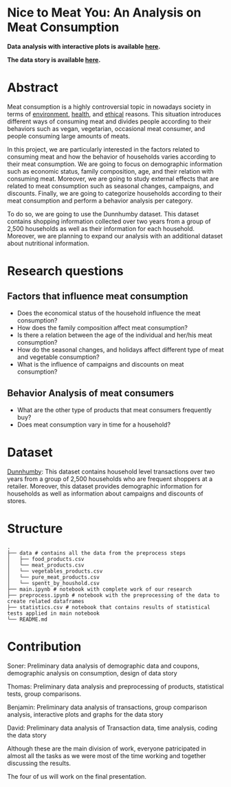 # Nice to Meat You: An Analysis on Meat Consumption

**Data analysis with interactive plots is available [here](https://nbviewer.jupyter.org/github/BenjaminEngelman/ADA-Project/blob/master/main.ipynb?flush_cache=true).**

**The data story is available [here](http://benjaminengelman.github.io/).**

# Abstract
Meat consumption is a highly controversial topic in nowadays society in terms of [environment](https://www.theguardian.com/environment/2018/oct/10/huge-reduction-in-meat-eating-essential-to-avoid-climate-breakdown), [health](https://gamechangersmovie.com/), and [ethical](http://traslosmuros.com/en/slaughterhouse-documentary/) reasons. This situation introduces different ways of consuming meat and divides people according to their behaviors such as vegan, vegetarian, occasional meat consumer, and people consuming large amounts of meats.

In this project, we are particularly interested in the factors related to consuming meat and how the behavior of households varies according to their meat consumption. We are going to focus on demographic information such as economic status, family composition, age, and their relation with consuming meat. Moreover, we are going to study external effects that are related to meat consumption such as seasonal changes, campaigns, and discounts. Finally, we are going to categorize households according to their meat consumption and perform a behavior analysis per category.

To do so, we are going to use the Dunnhumby dataset. This dataset contains shopping information collected over two years from a group of 2,500 households as well as their information for each household. Moreover, we are planning to expand our analysis with an additional dataset about nutritional information.

# Research questions
## Factors that influence meat consumption
* Does the economical status of the household influence the meat consumption?
* How does the family composition affect meat consumption?
* Is there a relation between the age of the individual and her/his meat consumption?
* How do the seasonal changes, and holidays affect different type of meat and vegetable consumption?
* What is the influence of campaigns and discounts on meat consumption?
## Behavior Analysis of meat consumers
* What are the other type of products that meat consumers frequently buy?
* Does meat consumption vary in time for a household?

# Dataset
[Dunnhumby](https://www.dunnhumby.com/careers/engineering/sourcefiles): This dataset contains household level transactions over two years from a group of 2,500 households who are frequent shoppers at a retailer. Moreover, this dataset provides demographic information for households as well as information about campaigns and discounts of stores.

# Structure
```
.
├── data # contains all the data from the preprocess steps
│   ├── food_products.csv
│   └── meat_products.csv
│   └── vegetables_products.csv
│   └── pure_meat_products.csv
│   └── spentt_by_houshold.csv
├── main.ipynb # notebook with complete work of our research
├── preprocess.ipynb # notebook with the preprocessing of the data to create related dataframes
├── statistics.csv # notebook that contains results of statistical tests applied in main notebook
└── README.md
```

# Contribution

Soner: Preliminary data analysis of demographic data and coupons, demographic analysis on consumption, design of data story

Thomas: Preliminary data analysis and preprocessing of products, statistical tests, group comparisons.

Benjamin: Preliminary data analysis of transactions, group comparison analysis, interactive plots and graphs for the data story

David: Preliminary data analysis of Transaction data, time analysis, coding the data story

Although these are the main division of work, everyone patricipated in almost all the tasks as we were most of the time working and together discussing the results.

The four of us will work on the final presentation.
